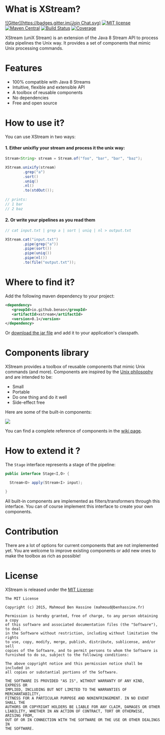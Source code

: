 # What is XStream?

[![Gitter](https://badges.gitter.im/Join Chat.svg)](https://gitter.im/benas/xstream?utm_source=badge&utm_medium=badge&utm_campaign=pr-badge&utm_content=badge)
[![MIT license](http://img.shields.io/badge/license-MIT-brightgreen.svg?style=flat)](http://opensource.org/licenses/MIT)
[![Maven Central](https://maven-badges.herokuapp.com/maven-central/io.github.benas/xstream/badge.svg?style=flat)](http://search.maven.org/#artifactdetails|io.github.benas|xstream|0.1|)
[![Build Status](https://travis-ci.org/benas/xstream.svg?branch=master)](https://travis-ci.org/benas/xstream)
[![Coverage](https://coveralls.io/repos/benas/xstream/badge.svg?style=flat&branch=master&service=github)](https://coveralls.io/github/benas/xstream?branch=master)

XStream (uniX Stream) is an extension of the Java 8 Stream API to process data pipelines the Unix way.
It provides a set of components that mimic Unix processing commands.

# Features

* 100% compatible with Java 8 Streams
* Intuitive, flexible and extensible API
* A toolbox of reusable components
* No dependencies
* Free and open source

# How to use it?

You can use XStream in two ways:

#### 1. Either unixifiy your stream and process it the unix way:

```java
Stream<String> stream = Stream.of("foo", "bar", "bar", "baz");

XStream.unixify(stream)
        .grep("a")
        .sort()
        .uniq()
        .nl()
        .to(stdOut());
        
// prints:
// 1 bar
// 2 baz
```

#### 2. Or write your pipelines as you read them

```java
// cat input.txt | grep a | sort | uniq | nl > output.txt

XStream.cat("input.txt")
        .pipe(grep("a"))
        .pipe(sort())
        .pipe(uniq())
        .pipe(nl())
        .to(file("output.txt"));
```

# Where to find it?

Add the following maven dependency to your project:

 ```xml
<dependency>
    <groupId>io.github.benas</groupId>
    <artifactId>xstream</artifactId>
    <version>0.1</version>
</dependency>
 ```

Or [download the jar file](https://oss.sonatype.org/content/groups/public/io/github/benas/xstream/0.1/xstream.jar) and add it to your application's classpath.

# Components library

XStream provides a toolbox of reusable components that mimic Unix commands (and more).
Components are inspired by the [Unix philosophy](https://en.wikipedia.org/wiki/Unix_philosophy#Mike_Gancarz:_The_UNIX_Philosophy) and are intended to be:

* Small
* Portable
* Do one thing and do it well
* Side-effect free

Here are some of the built-in components:

![](https://github.com/benas/xstream/raw/master/xstream.jpeg)

You can find a complete reference of components in the [wiki page](https://github.com/benas/xstream/wiki).

# How to extend it ?

The `Stage` interface represents a stage of the pipeline:

```java
public interface Stage<I,O> {

  Stream<O> apply(Stream<I> input);

}
```

All built-in components are implemented as filters/transformers through this interface.
You can of course implement this interface to create your own components.

# Contribution

There are a lot of options for current components that are not implemented yet.
You are welcome to improve existing components or add new ones to make the toolbox as rich as possible!

# License

 XStream is released under the [MIT License](http://opensource.org/licenses/mit-license.php/):

 ```
 The MIT License

 Copyright (c) 2015, Mahmoud Ben Hassine (mahmoud@benhassine.fr)

 Permission is hereby granted, free of charge, to any person obtaining a copy
 of this software and associated documentation files (the "Software"), to deal
 in the Software without restriction, including without limitation the rights
 to use, copy, modify, merge, publish, distribute, sublicense, and/or sell
 copies of the Software, and to permit persons to whom the Software is
 furnished to do so, subject to the following conditions:

 The above copyright notice and this permission notice shall be included in
 all copies or substantial portions of the Software.

 THE SOFTWARE IS PROVIDED "AS IS", WITHOUT WARRANTY OF ANY KIND, EXPRESS OR
 IMPLIED, INCLUDING BUT NOT LIMITED TO THE WARRANTIES OF MERCHANTABILITY,
 FITNESS FOR A PARTICULAR PURPOSE AND NONINFRINGEMENT. IN NO EVENT SHALL THE
 AUTHORS OR COPYRIGHT HOLDERS BE LIABLE FOR ANY CLAIM, DAMAGES OR OTHER
 LIABILITY, WHETHER IN AN ACTION OF CONTRACT, TORT OR OTHERWISE, ARISING FROM,
 OUT OF OR IN CONNECTION WITH THE SOFTWARE OR THE USE OR OTHER DEALINGS IN
 THE SOFTWARE.
 ```
